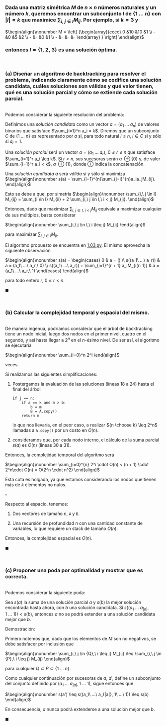 ### Dada una matriz simétrica $M$ de $n \times n$ números naturales y un número $k$, queremos encontrar un subconjunto $I$ de $\{1\ . . .\ n\}$ con $|I| = k$ que maximice $\sum_{i,\ j \in I} M_{ij}$.  Por ejemplo, si $k = 3$ y

$\begin{align}\nonumber
    M = \left[ {\begin{array}{cccc}
        0 &10 &10 &1 \\
        - &0  &5  &2 \\
        - &-  &0  &1 \\
        - &-  &-  &-
    \end{array} } \right]
\end{align}$

### entonces $I = \{1,\ 2,\ 3\}$ es una solución óptima.


<br>

### (a) Diseñar un algoritmo de backtracking para resolver el problema, indicando claramente cómo se codifica una solución candidata, cuáles soluciones son válidas y qué valor tienen, qué es una solución parcial y cómo se extiende cada solución parcial.

\
Podemos considerar la siguiente resolución del problema:


Definimos una *solución candidata* como un vector $a = (a_1\ ...\ a_n)$ de valores binarios que satisface $\sum_{i=1}^n a_i = k$.
Diremos que un subconjunto $C$ de $\{1\ ...\ n\}$ es representado por $a$ si, para todo natural $i \leq n$, $i \in C$ si y sólo si $a_i = 1$. 

Una *solución parcial* será un vector $a = (a_1\ ...\ a_r)$, $0 \leq r \leq n$ que satisface $\sum_{i=1}^r a_i \leq k$. Si $r < n$, sus sucesoras serán $a\ \oplus \{0\}$ y, de valer $\sum_{i=1}^r a_i < k$,  $a\ \oplus \{1\}$, donde $\oplus$ indica la concatenación.

Una *solución candidata* $a$ será *válida* si y sólo si maximiza 
$\begin{align}\nonumber
    s(a) = \sum_{i=1}^{n}\sum_{j=i}^{n}a_ia_jM_{ij}.
\end{align}$ 

Esto se debe a que, por simetría
$\begin{align}\nonumber
    \sum_{i,\ j \in I} M_{ij} = \sum_{i \in I} M_{ii} + 2 \sum_{i,\ j \in I,\ i < j} M_{ij}.
\end{align}$

Entonces, dado que maximizar $\sum_{i,\ j \in I,\ i < j} M_{ij}$ equivale a maximizar cualquier de sus múltiplos, basta considerar

$\begin{align}\nonumber
    \sum_{i,\ j \in I,\ i \leq j} M_{ij}
\end{align}$

para maximizar $\sum_{i,\ j \in I} M_{ij}$. 

El algoritmo propuesto se encuentra en [1.03.py](./impl/1.03.py). El mismo aprovecha la siguiente observación

$\begin{align}\nonumber
    s(a) = \begin{cases}
        0        & a = () \\
        s((a_1\ ...\ a_r))    & a = (a_1\ ...\ a_r,\ 0) \\
        s((a_1\ ...\ a_r)) + \sum_{i=1}^{r + 1} a_iM_{i(r+1)}    & a = (a_1\ ...\ a_r,\ 1) 
    \end{cases}
\end{align}$

para todo entero $r$, $0 \leq r < n$. 

$\blacksquare$


<br>

### (b) Calcular la complejidad temporal y espacial del mismo.

\
De manera ingenua, podríamos considerar que el árbol de backtracking tiene un nodo inicial, luego dos nodos en el primer nivel, cuatro en el segundo, y así hasta llegar a $2^n$ en el $n$-ésimo nivel. De ser así, el algoritmo se ejecutaría

$\begin{align}\nonumber
    \sum_{i=0}^n 2^i
\end{align}$

veces. 

Si realizamos las siguientes simplificaciones:

1. Postergamos la evaluación de las soluciones (líneas 18 a 24) hasta el final del árbol

    ```
    if j == n:
        if a == k and m > b:
            b = m
            B = A.copy()
        return m
    ```
    lo que nos llevaría, en el peor caso, a realizar ${n \choose k} \leq 2^n$ llamadas a `A.copy()` por un costo en $O(n)$. 
    
2. consideramos que, por cada nodo interno, el cálculo de la suma parcial $s(a)$ es $O(n)$ (líneas 30 a 31).

Entonces, la complejidad temporal del algoritmo será

$\begin{align}\nonumber
    \sum_{i=0}^{n} 2^i \cdot O(n) < (n + 1) \cdot 2^n\cdot O(n) = O(2^n \cdot n^2) 
\end{align}$

Esta cota es holgada, ya que estamos considerando los nodos que tienen más de $k$ elementos no nulos.

$\square$

Respecto al espacio, tenemos:

1. Dos vectores de tamaño $n$, `A` y `B`.

2. Una recursión de profundidad $n$ con una cantidad constante de variables, lo que requiere un stack de tamaño $O(n)$.

Entonces, la complejidad espacial es $O(n)$.

$\blacksquare$


<br>

### (c) Proponer una poda por optimalidad y mostrar que es correcta.

\
Podemos considerar la siguiente poda:

Sea $s(a)$ la suma de una solución parcial $a$ y $s(b)$ la mejor solución encontrada hasta ahora, con $b$ una solución candidata. Si $s((a_1\ ...\ a_{|a|}, 1\ ...\ 1)) < s(b)$, entonces $a$ no se podrá extender a una solución candidata mejor que $b$.

Demostración:

Primero notemos que, dado que los elementos de $M$ son no negativos, se debe satisfacer por inclusión que

$\begin{align}\nonumber
    \sum_{i,\ j \in {Q},\ i \leq j} M_{ij} \leq \sum_{i,\ j \in {P},\ i \leq j} M_{ij}
\end{align}$

para cualquier $Q \subset P \subset \{1\ ...\ n\}$.

Como cualquier continuación por sucesoras de $a$, $a'$, define un subconjunto del conjunto definido por $(a_1\ ...\ a_{|a|}, 1\ ...\ 1)$, sigue entonces que

$\begin{align}\nonumber
    s(a') \leq s((a_1\ ...\ a_{|a|}, 1\ ...\ 1)) \leq s(b)
\end{align}$

En consecuencia, $a$ nunca podrá extenderse a una solución mejor que $b$.

$\blacksquare$
